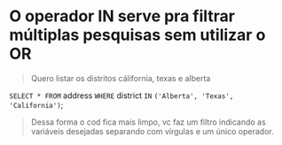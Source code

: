 # O operador IN serve pra filtrar múltiplas pesquisas sem utilizar o OR

> Quero listar os distritos cálifornia, texas e alberta

`SELECT * FROM` address
`WHERE` district `IN` `('Alberta', 'Texas', 'California')`;

> Dessa forma o cod fica mais limpo, vc faz um filtro indicando as variáveis desejadas separando com vírgulas e um único operador.